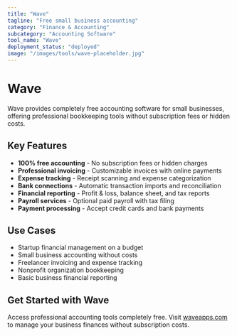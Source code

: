 ```yaml
---
title: "Wave"
tagline: "Free small business accounting"
category: "Finance & Accounting"
subcategory: "Accounting Software"
tool_name: "Wave"
deployment_status: "deployed"
image: "/images/tools/wave-placeholder.jpg"
---
```


# Wave

Wave provides completely free accounting software for small businesses, offering professional bookkeeping tools without subscription fees or hidden costs.

## Key Features

- **100% free accounting** - No subscription fees or hidden charges
- **Professional invoicing** - Customizable invoices with online payments
- **Expense tracking** - Receipt scanning and expense categorization
- **Bank connections** - Automatic transaction imports and reconciliation
- **Financial reporting** - Profit & loss, balance sheet, and tax reports
- **Payroll services** - Optional paid payroll with tax filing
- **Payment processing** - Accept credit cards and bank payments

## Use Cases

- Startup financial management on a budget
- Small business accounting without costs
- Freelancer invoicing and expense tracking
- Nonprofit organization bookkeeping
- Basic business financial reporting

## Get Started with Wave

Access professional accounting tools completely free. Visit [waveapps.com](https://www.waveapps.com) to manage your business finances without subscription costs.